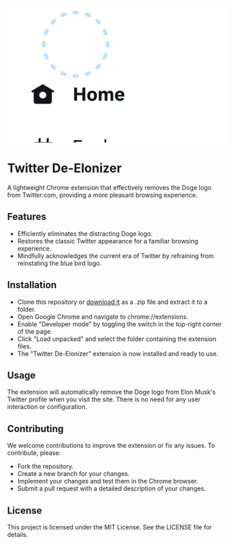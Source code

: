 ![](./Screenshot.png)

# Twitter De-Elonizer

A lightweight Chrome extension that effectively removes the Doge logo from Twitter.com, providing a more pleasant browsing experience.

## Features

- Efficiently eliminates the distracting Doge logo.
- Restores the classic Twitter appearance for a familiar browsing experience.
- Mindfully acknowledges the current era of Twitter by refraining from reinstating the blue bird logo.

## Installation

- Clone this repository or [download it](https://github.com/sehyunchung/twitter-de-elonizer/releases/download/0.1.0/twitter-de-elonizer.zip) as a .zip file and extract it to a folder.
- Open Google Chrome and navigate to chrome://extensions.
- Enable "Developer mode" by toggling the switch in the top-right corner of the page.
- Click "Load unpacked" and select the folder containing the extension files.
- The "Twitter De-Elonizer" extension is now installed and ready to use.

## Usage

The extension will automatically remove the Doge logo from Elon Musk's Twitter profile when you visit the site. There is no need for any user interaction or configuration.

## Contributing

We welcome contributions to improve the extension or fix any issues. To contribute, please:

- Fork the repository.
- Create a new branch for your changes.
- Implement your changes and test them in the Chrome browser.
- Submit a pull request with a detailed description of your changes.

## License

This project is licensed under the MIT License. See the LICENSE file for details.
